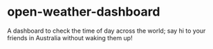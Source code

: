 # open-weather-dashboard
A dashboard to check the time of day across the world; say hi to your friends in Australia without waking them up!
